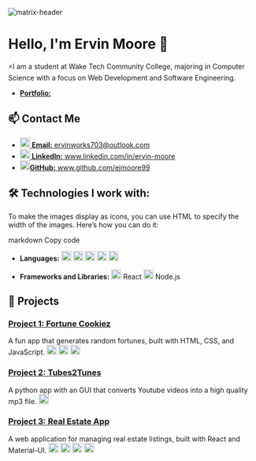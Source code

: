 ![matrix-header](https://github.com/ejmoore99/ejmoore99/assets/155325780/d3acaae1-bc14-4b88-9866-ab5648e51fbb)


# Hello, I'm Ervin Moore 👋

⚡I am a student at Wake Tech Community College, majoring in Computer Science with a focus on Web Development and Software Engineering.
</br>
- <a href="https://ervinmoore.netlify.app/">**Portfolio:** </a>

## 📫 Contact Me

- <a href="mailto:ervinworks703@outlook.com"><img src="https://img.icons8.com/ios-filled/50/000000/email-sign.png" alt="Email Icon" width="20"/> **Email:** ervinworks703@outlook.com</a>
- <a href="https://www.linkedin.com/in/ervin-moore/"><img src="https://img.icons8.com/ios-filled/50/000000/linkedin.png" alt="LinkedIn Icon" width="20"/> **LinkedIn:**  www.linkedin.com/in/ervin-moore</a>
- <a href="https://github.com/ejmoore99"><img src="https://img.icons8.com/ios-filled/50/000000/github.png" alt="GitHub Icon" width="20"/>**GitHub:**  www.github.com/ejmoore99</a>

## 🛠 Technologies I work with:


To make the images display as icons, you can use HTML to specify the width of the images. Here’s how you can do it:

markdown
Copy code
- **Languages:** 
  <img src="https://github.com/ejmoore99/ejmoore99/assets/155325780/8e104535-c9f1-4064-abfc-e2db28158265" alt="html" width="20"/>
  <img src="https://github.com/ejmoore99/ejmoore99/assets/155325780/bf078cea-544c-40f2-aca6-dc959b1a8a9e" alt="css" width="20"/>
  <img src="https://github.com/ejmoore99/ejmoore99/assets/155325780/8b89aa9b-7807-43b8-acf8-5c8ca7c14e65" alt="js" width="20"/>
  <img src="https://github.com/ejmoore99/ejmoore99/assets/155325780/42e8b33c-c567-46db-8913-9f9377414eff" alt="python" width="20"/>
  <img src="https://github.com/ejmoore99/ejmoore99/assets/155325780/c8786e81-d2cf-46ec-ab02-3e8e918ec595" alt="sql" width="20"/>


- **Frameworks and Libraries:** 
  <img src="https://github.com/ejmoore99/ejmoore99/assets/155325780/748594bd-4c88-4c7d-8e8f-0eddd66f70f7" alt="react" width="20"/> React
  <img src="https://github.com/ejmoore99/ejmoore99/assets/155325780/d1149f9b-fd8b-47b0-a681-ad2d74e79ab8" alt="node" width="20"/> Node.js


## 🌟 Projects

### [Project 1: Fortune Cookiez](https://github.com/ejmoore99/fortune-cookie)
A fun app that generates random fortunes, built with HTML, CSS, and JavaScript. 
<img src="https://github.com/ejmoore99/ejmoore99/assets/155325780/8e104535-c9f1-4064-abfc-e2db28158265" alt="html" width="20"/> 
<img src="https://github.com/ejmoore99/ejmoore99/assets/155325780/bf078cea-544c-40f2-aca6-dc959b1a8a9e" alt="css" width="20"/> 
<img src="https://github.com/ejmoore99/ejmoore99/assets/155325780/8b89aa9b-7807-43b8-acf8-5c8ca7c14e65" alt="js" width="20"/>


### [Project 2: Tubes2Tunes](https://github.com/ejmoore99/tube2tune)
A python app with an GUI that converts Youtube videos into a high quality mp3 file.
<img src="https://github.com/ejmoore99/ejmoore99/assets/155325780/42e8b33c-c567-46db-8913-9f9377414eff" alt="python" width="20"/>

### [Project 3: Real Estate App](https://github.com/ejmoore99/abm-real-est)
A web application for managing real estate listings, built with React and Material-UI. 
<img src="https://github.com/ejmoore99/ejmoore99/assets/155325780/8e104535-c9f1-4064-abfc-e2db28158265" alt="html" width="20"/> 
<img src="https://github.com/ejmoore99/ejmoore99/assets/155325780/bf078cea-544c-40f2-aca6-dc959b1a8a9e" alt="css" width="20"/> 
<img src="https://github.com/ejmoore99/ejmoore99/assets/155325780/8b89aa9b-7807-43b8-acf8-5c8ca7c14e65" alt="js" width="20"/> 
<img src="https://github.com/ejmoore99/ejmoore99/assets/155325780/748594bd-4c88-4c7d-8e8f-0eddd66f70f7" alt="react" width="20"/>


<!---
ejmoore99/ejmoore99 is a ✨ special ✨ repository because its `README.md` (this file) appears on your GitHub profile.
You can click the Preview link to take a look at your changes.
--->
